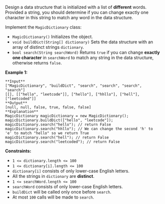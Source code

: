 Design a data structure that is initialized with a list of **different**
words. Provided a string, you should determine if you can change exactly one
character in this string to match any word in the data structure.

Implement the `MagicDictionary` class:

  * `MagicDictionary()` Initializes the object.
  * `void buildDict(String[] dictionary)` Sets the data structure with an array of distinct strings `dictionary`.
  * `bool search(String searchWord)` Returns `true` if you can change **exactly one character** in `searchWord` to match any string in the data structure, otherwise returns `false`.



**Example 1:**

    
    
    **Input**
    ["MagicDictionary", "buildDict", "search", "search", "search", "search"]
    [[], [["hello", "leetcode"]], ["hello"], ["hhllo"], ["hell"], ["leetcoded"]]
    **Output**
    [null, null, false, true, false, false]
    **Explanation**
    MagicDictionary magicDictionary = new MagicDictionary();
    magicDictionary.buildDict(["hello", "leetcode"]);
    magicDictionary.search("hello"); // return False
    magicDictionary.search("hhllo"); // We can change the second 'h' to 'e' to match "hello" so we return True
    magicDictionary.search("hell"); // return False
    magicDictionary.search("leetcoded"); // return False
    



**Constraints:**

  * `1 <= dictionary.length <= 100`
  * `1 <= dictionary[i].length <= 100`
  * `dictionary[i]` consists of only lower-case English letters.
  * All the strings in `dictionary` are **distinct**.
  * `1 <= searchWord.length <= 100`
  * `searchWord` consists of only lower-case English letters.
  * `buildDict` will be called only once before `search`.
  * At most `100` calls will be made to `search`.

